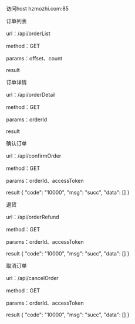 访问host hzmozhi.com:85

订单列表

url：/api/orderList

method：GET

params：offset、count

result


订单详情

url：/api/orderDetail

method：GET

params：orderId

result



确认订单

url：/api/confirmOrder

method：GET

params：orderId、accessToken

result
{
    "code": "10000",
    "msg": "succ",
    "data": []
}

退货

url：/api/orderRefund

method：GET

params：orderId、accessToken

result
{
    "code": "10000",
    "msg": "succ",
    "data": []
}


取消订单

url：/api/cancelOrder

method：GET

params：orderId、accessToken

result
{
    "code": "10000",
    "msg": "succ",
    "data": []
}